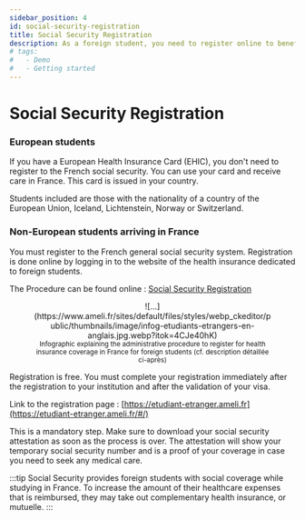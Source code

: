 ```yaml
---
sidebar_position: 4
id: social-security-registration
title: Social Security Registration
description: As a foreign student, you need to register online to benefit from mandatory and free healthcare system (CPAM or Caisse primaire d'assurance maladie)
# tags:
#   - Demo
#   - Getting started
---
```


# Social Security Registration

### European students

If you have a European Health Insurance Card (EHIC), you don't need to register to the French social security. You can use your card and receive care in France. This card is issued in your country.

Students included are those with the nationality of a country of the European Union, Iceland, Lichtenstein, Norway or Switzerland.

### Non-European students arriving in France

You must register to the French general social security system. Registration is done online by logging in to the website of the health insurance dedicated to foreign students.

The Procedure can be found online : [Social Security Registration](https://www.ameli.fr/yvelines/assure/droits-demarches/etudes-stages/etudiant/french-social-security-registration-process-foreign-students)

<center>
  <figure>
    ![...](https://www.ameli.fr/sites/default/files/styles/webp_ckeditor/public/thumbnails/image/infog-etudiants-etrangers-en-anglais.jpg.webp?itok=4CJe40hK)
    <figcaption>
      <small>
        Infographic explaining the administrative procedure to register for
        health insurance coverage in France for foreign students (cf.
        description détaillée ci-après)
      </small>
    </figcaption>
  </figure>
</center>

Registration is free. You must complete your registration immediately after the registration to your institution and after the validation of your visa.

Link to the registration page : [https://etudiant-etranger.ameli.fr](https://etudiant-etranger.ameli.fr/#/)

​This is a mandatory step. Make sure to download your social security attestation as soon as the process is over. The attestation will show your temporary social security number and is a proof of your coverage in case you need to seek any medical care.

:::tip
Social Security provides foreign students with social coverage while studying in France. To increase the amount of their healthcare expenses that is reimbursed, they may take out complementary health insurance, or mutuelle.
:::
